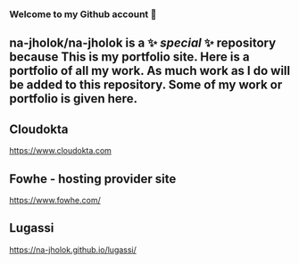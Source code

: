### Welcome to my Github account 👋
## **na-jholok/na-jholok** is a ✨ _special_ ✨ repository because This is my portfolio site. Here is a portfolio of all my work. As much work as I do will be added to this repository. Some of my work or portfolio is given here.

## Cloudokta 
https://www.cloudokta.com
##
## Fowhe - hosting provider site
https://www.fowhe.com/
##
## Lugassi
https://na-jholok.github.io/lugassi/

<!--
**na-jholok/na-jholok** is a ✨ _special_ ✨ repository because its `README.md` (this file) appears on your GitHub profile.

Here are some ideas to get you started:

- 🔭 I’m currently working on ...
- 🌱 I’m currently learning ...
- 👯 I’m looking to collaborate on ...
- 🤔 I’m looking for help with ...
- 💬 Ask me about ...
- 📫 How to reach me: ...
- 😄 Pronouns: ...
- ⚡ Fun fact: ...
-->

